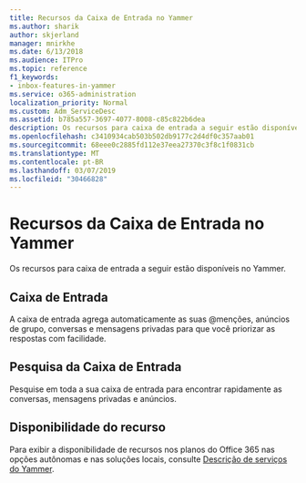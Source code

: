 ```yaml
---
title: Recursos da Caixa de Entrada no Yammer
ms.author: sharik
author: skjerland
manager: mnirkhe
ms.date: 6/13/2018
ms.audience: ITPro
ms.topic: reference
f1_keywords:
- inbox-features-in-yammer
ms.service: o365-administration
localization_priority: Normal
ms.custom: Adm_ServiceDesc
ms.assetid: b785a557-3697-4077-8008-c85c822b6dea
description: Os recursos para caixa de entrada a seguir estão disponíveis no Yammer.
ms.openlocfilehash: c3410934cab503b502db9177c2d4df0c357aab01
ms.sourcegitcommit: 68eee0c2885fd112e37eea27370c3f8c1f0831cb
ms.translationtype: MT
ms.contentlocale: pt-BR
ms.lasthandoff: 03/07/2019
ms.locfileid: "30466828"
---
```

# <a name="inbox-features-in-yammer"></a>Recursos da Caixa de Entrada no Yammer

Os recursos para caixa de entrada a seguir estão disponíveis no Yammer.
  
## <a name="inbox"></a>Caixa de Entrada
<a name="bkmk_Inbox"> </a>

A caixa de entrada agrega automaticamente as suas @menções, anúncios de grupo, conversas e mensagens privadas para que você priorizar as respostas com facilidade.
  
## <a name="inbox-search"></a>Pesquisa da Caixa de Entrada
<a name="bkmk_InboxSearch"> </a>

Pesquise em toda a sua caixa de entrada para encontrar rapidamente as conversas, mensagens privadas e anúncios.
  
## <a name="feature-availability"></a>Disponibilidade do recurso
<a name="bkmk_InboxSearch"> </a>

Para exibir a disponibilidade de recursos nos planos do Office 365 nas opções autônomas e nas soluções locais, consulte [Descrição de serviços do Yammer](yammer-service-description.md).
  

